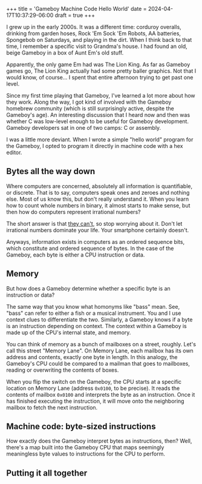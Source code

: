 +++
title = 'Gameboy Machine Code Hello World'
date = 2024-04-17T10:37:29-06:00
draft = true
+++

I grew up in the early 2000s. It was a different time: corduroy overalls,
drinking from garden hoses, Rock 'Em Sock 'Em Robots, AA batteries, Spongebob on
Saturdays, and playing in the dirt. When I think back to that time, I remember a
specific visit to Grandma's house. I had found an old, beige Gameboy in a box of
Aunt Em's old stuff.

Apparently, the only game Em had was The Lion King. As far as Gameboy games go,
The Lion King actually had some pretty baller graphics. Not that I would know,
of course... I spent that entire afternoon trying to get past one level.

Since my first time playing that Gameboy, I've learned a lot more about how they
work. Along the way, I got kind of involved with the Gameboy homebrew community
(which is still surprisingly active, despite the Gameboy's age). An interesting
discussion that I heard now and then was whether C was low-level enough to be
useful for Gameboy development. Gameboy developers sat in one of two camps: C or
assembly.

I was a little more deviant. When I wrote a simple "hello world" program for the
Gameboy, I opted to program it directly in machine code with a hex editor.

## Bytes all the way down

Where computers are concerned, absolutely all information is quantifiable, or
discrete. That is to say, computers speak ones and zeroes and nothing else. Most
of us know this, but don't really understand it. When you learn how to count
whole numbers in binary, it almost starts to make sense, but then how do
computers represent irrational numbers?

The short answer is that [they
can't](https://stackoverflow.com/questions/588004/is-floating-point-math-broken),
so stop worrying about it. Don't let irrational numbers dominate your life. Your
smartphone certainly doesn't.

Anyways, information exists in computers as an ordered sequence bits, which
constitute and ordered sequence of bytes. In the case of the Gameboy, each byte
is either a CPU instruction or data.

## Memory

But how does a Gameboy determine whether a specific byte is an instruction or
data?

The same way that you know what homonyms like "bass" mean. See, "bass" can refer
to either a fish or a musical instrument. You and I use context clues to
differentiate the two. Similarly, a Gameboy knows if a byte is an instruction
depending on context. The context within a Gameboy is made up of the CPU's
internal state, and memory.

You can think of memory as a bunch of mailboxes on a street, roughly. Let's call
this street "Memory Lane". On Memory Lane, each mailbox has its own address and
contents, exactly one byte in length. In this analogy, the Gameboy's CPU could
be compared to a mailman that goes to mailboxes, reading or overwriting the
contents of boxes.

When you flip the switch on the Gameboy, the CPU starts at a specific location
on Memory Lane (address `0x0100`, to be precise). It reads the contents of
mailbox `0x0100` and interprets the byte as an instruction. Once it has finished
executing the instruction, it will move onto the neighboring mailbox to fetch
the next instruction.

## Machine code: byte-sized instructions

How exactly does the Gameboy interpret bytes as instructions, then? Well,
there's a map built into the Gameboy CPU that maps seemingly meaningless byte
values to instructions for the CPU to perform.

## Putting it all together
